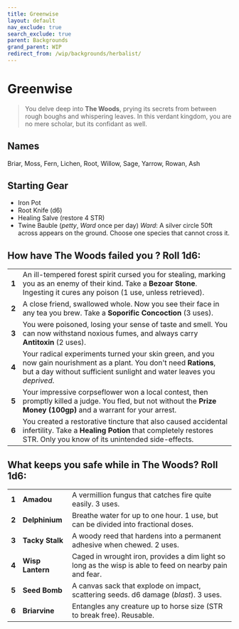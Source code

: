 ```yaml
---
title: Greenwise
layout: default
nav_exclude: true
search_exclude: true
parent: Backgrounds
grand_parent: WIP
redirect_from: /wip/backgrounds/herbalist/
---
```


# Greenwise

> You delve deep into **The Woods**, prying its secrets from between rough boughs and whispering leaves. In this verdant kingdom, you are no mere scholar, but its confidant as well.

## Names

Briar, Moss, Fern, Lichen, Root, Willow, Sage, Yarrow, Rowan, Ash

## Starting Gear

- Iron Pot
- Root Knife (d6)
- Healing Salve (restore 4 STR)
- Twine Bauble (_petty_, _Ward_ once per day)
_Ward_: A silver circle 50ft across appears on the ground. Choose one species that cannot cross it.

## How have The Woods failed you ? Roll 1d6:

|       |                                                                                                                                                                                               |
| ----- | --------------------------------------------------------------------------------------------------------------------------------------------------------------------------------------------- |
| **1** | An ill-tempered forest spirit cursed you for stealing, marking you as an enemy of their kind. Take a **Bezoar Stone**. Ingesting it cures any poison (1 use, unless retrieved).             |
| **2** | A close friend, swallowed whole. Now you see their face in any tea you brew. Take a **Soporific Concoction** (3 uses).                                                                                 |
| **3** | You were poisoned, losing your sense of taste and smell. You can now withstand noxious fumes, and always carry **Antitoxin** (2 uses).                                                        |
| **4** | Your radical experiments turned your skin green, and you now gain nourishment as a plant. You don't need **Rations**, but a day without sufficient sunlight and water leaves you _deprived_. |
| **5** | Your impressive corpseflower won a local contest, then promptly killed a judge. You fled, but not without the **Prize Money (100gp)** and a warrant for your arrest.                    |
| **6** | You created a restorative tincture that also caused accidental infertility. Take a **Healing Potion** that completely restores STR. Only you know of its unintended side-effects.                       |

## What keeps you safe while in The Woods? Roll 1d6:

|       |                  |                                                                                                          |
| ----- | ---------------- | -------------------------------------------------------------------------------------------------------- |
| **1** | **Amadou**       | A vermillion fungus that catches fire quite easily. 3 uses.                                              |
| **2** | **Delphinium**   | Breathe water for up to one hour. 1 use, but can be divided into fractional doses.                                  |
| **3** | **Tacky Stalk**  | A woody reed that hardens into a permanent adhesive when chewed. 2 uses.                                         |
| **4** | **Wisp Lantern** | Caged in wrought iron, provides a dim light so long as the wisp is able to feed on nearby pain and fear. |
| **5** | **Seed Bomb**    | A canvas sack that explode on impact, scattering seeds. d6 damage (_blast_). 3 uses.                     |
| **6** | **Briarvine**    | Entangles any creature up to horse size (STR to break free). Reusable.                     |
